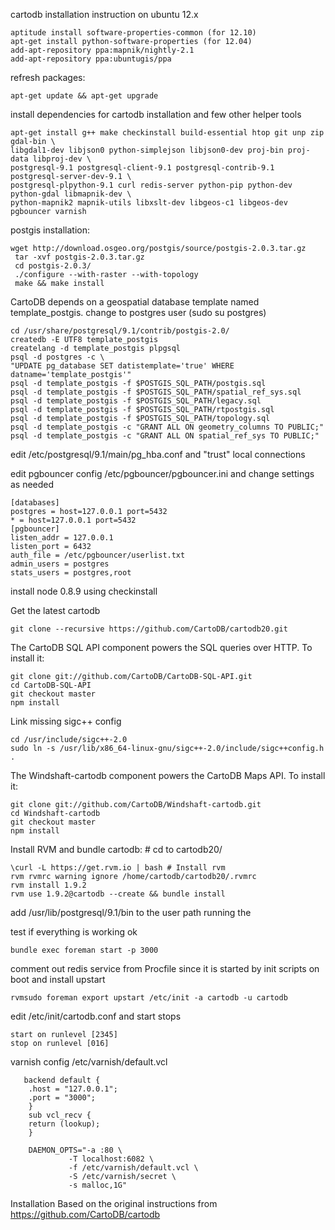cartodb installation instruction on ubuntu 12.x 

    aptitude install software-properties-common (for 12.10)
    apt-get install python-software-properties (for 12.04)
    add-apt-repository ppa:mapnik/nightly-2.1
    add-apt-repository ppa:ubuntugis/ppa

refresh packages:

    apt-get update && apt-get upgrade 

install dependencies for cartodb installation and few other helper tools

    apt-get install g++ make checkinstall build-essential htop git unp zip gdal-bin \
    libgdal1-dev libjson0 python-simplejson libjson0-dev proj-bin proj-data libproj-dev \
    postgresql-9.1 postgresql-client-9.1 postgresql-contrib-9.1 postgresql-server-dev-9.1 \
    postgresql-plpython-9.1 curl redis-server python-pip python-dev python-gdal libmapnik-dev \
    python-mapnik2 mapnik-utils libxslt-dev libgeos-c1 libgeos-dev pgbouncer varnish

postgis installation:

    wget http://download.osgeo.org/postgis/source/postgis-2.0.3.tar.gz
     tar -xvf postgis-2.0.3.tar.gz 
     cd postgis-2.0.3/
     ./configure --with-raster --with-topology
     make && make install

CartoDB depends on a geospatial database template named template_postgis. change to postgres user (sudo su postgres)

    cd /usr/share/postgresql/9.1/contrib/postgis-2.0/
    createdb -E UTF8 template_postgis
    createlang -d template_postgis plpgsql
    psql -d postgres -c \
    "UPDATE pg_database SET datistemplate='true' WHERE datname='template_postgis'"
    psql -d template_postgis -f $POSTGIS_SQL_PATH/postgis.sql
    psql -d template_postgis -f $POSTGIS_SQL_PATH/spatial_ref_sys.sql
    psql -d template_postgis -f $POSTGIS_SQL_PATH/legacy.sql
    psql -d template_postgis -f $POSTGIS_SQL_PATH/rtpostgis.sql
    psql -d template_postgis -f $POSTGIS_SQL_PATH/topology.sql
    psql -d template_postgis -c "GRANT ALL ON geometry_columns TO PUBLIC;"
    psql -d template_postgis -c "GRANT ALL ON spatial_ref_sys TO PUBLIC;"

edit /etc/postgresql/9.1/main/pg_hba.conf and "trust" local connections

edit pgbouncer config /etc/pgbouncer/pgbouncer.ini and change settings as needed

    [databases]
    postgres = host=127.0.0.1 port=5432
    * = host=127.0.0.1 port=5432
    [pgbouncer]
    listen_addr = 127.0.0.1
    listen_port = 6432
    auth_file = /etc/pgbouncer/userlist.txt
    admin_users = postgres
    stats_users = postgres,root

install node 0.8.9 using checkinstall
    
Get the latest cartodb

    git clone --recursive https://github.com/CartoDB/cartodb20.git

The CartoDB SQL API component powers the SQL queries over HTTP. To install it:

    git clone git://github.com/CartoDB/CartoDB-SQL-API.git
    cd CartoDB-SQL-API
    git checkout master
    npm install

Link missing sigc++ config
    
    cd /usr/include/sigc++-2.0
    sudo ln -s /usr/lib/x86_64-linux-gnu/sigc++-2.0/include/sigc++config.h .


The Windshaft-cartodb component powers the CartoDB Maps API. To install it:

    git clone git://github.com/CartoDB/Windshaft-cartodb.git
    cd Windshaft-cartodb
    git checkout master
    npm install

Install RVM and bundle cartodb: # cd to cartodb20/

    \curl -L https://get.rvm.io | bash # Install rvm
    rvm rvmrc warning ignore /home/cartodb/cartodb20/.rvmrc
    rvm install 1.9.2 
    rvm use 1.9.2@cartodb --create && bundle install

add /usr/lib/postgresql/9.1/bin to the user path running the 

test if everything is working ok

    bundle exec foreman start -p 3000

comment out redis service from Procfile since it is started by init scripts on boot and install upstart

    rvmsudo foreman export upstart /etc/init -a cartodb -u cartodb

edit /etc/init/cartodb.conf and start stops

    start on runlevel [2345]
    stop on runlevel [016]

varnish config /etc/varnish/default.vcl

       backend default {
        .host = "127.0.0.1";
        .port = "3000";
        }
        sub vcl_recv {     
        return (lookup);
        }
        
        DAEMON_OPTS="-a :80 \
                 -T localhost:6082 \
                 -f /etc/varnish/default.vcl \
                 -S /etc/varnish/secret \
                 -s malloc,1G"


Installation Based on the original instructions from https://github.com/CartoDB/cartodb
